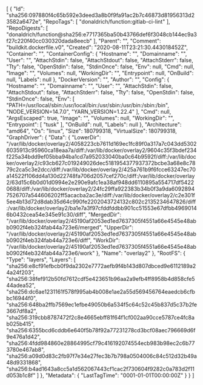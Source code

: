 [
  {
    "Id": "sha256:097880f4c65b592e3deed3a8b0f9fa91ac2b7c46873d81956313d23582a6472e",
    "RepoTags": [
      "donaldrich/function:gitlab-ci-lint"
    ],
    "RepoDigests": [
      "donaldrich/function@sha256:e7717365ba50b43766def6f3048cb144ec9a3f27c220f40cc030320dada8eecb"
    ],
    "Parent": "",
    "Comment": "buildkit.dockerfile.v0",
    "Created": "2020-08-11T23:21:30.443018452Z",
    "Container": "",
    "ContainerConfig": {
      "Hostname": "",
      "Domainname": "",
      "User": "",
      "AttachStdin": false,
      "AttachStdout": false,
      "AttachStderr": false,
      "Tty": false,
      "OpenStdin": false,
      "StdinOnce": false,
      "Env": null,
      "Cmd": null,
      "Image": "",
      "Volumes": null,
      "WorkingDir": "",
      "Entrypoint": null,
      "OnBuild": null,
      "Labels": null
    },
    "DockerVersion": "",
    "Author": "",
    "Config": {
      "Hostname": "",
      "Domainname": "",
      "User": "",
      "AttachStdin": false,
      "AttachStdout": false,
      "AttachStderr": false,
      "Tty": false,
      "OpenStdin": false,
      "StdinOnce": false,
      "Env": [
        "PATH=/usr/local/sbin:/usr/local/bin:/usr/sbin:/usr/bin:/sbin:/bin",
        "NODE_VERSION=14.7.0",
        "YARN_VERSION=1.22.4"
      ],
      "Cmd": null,
      "ArgsEscaped": true,
      "Image": "",
      "Volumes": null,
      "WorkingDir": "",
      "Entrypoint": [
        "tusk"
      ],
      "OnBuild": null,
      "Labels": null
    },
    "Architecture": "amd64",
    "Os": "linux",
    "Size": 180799318,
    "VirtualSize": 180799318,
    "GraphDriver": {
      "Data": {
        "LowerDir": "/var/lib/docker/overlay2/4058223cb7611d169ec1fc89f0a317a7c043dd53026035913c95960ca18eaa7a/diff:/var/lib/docker/overlay2/9604c35f3bdef234f225a34bdd9ef05bba94ba1cd7a952033040ba0c64b9592f/diff:/var/lib/docker/overlay2/c93cb627c019249026dec5181954377937372bcbe3a68e8c7879c2ca5c3e2dcc/diff:/var/lib/docker/overlay2/425a761b9f6fcce63247ec70a14522f106dd4a130d22748fa706d2057cef270c/diff:/var/lib/docker/overlay2/63d15c6b0d01d0994e2e290e9afc1ea38af948dd6110895a554717df54220688/diff:/var/lib/docker/overlay2/24fc29ffa922383b34b0f3a9da60928947526707a544606202ff5acacba2ac3e/diff:/var/lib/docker/overlay2/c2e301f5ee4b13d72d8dab35d64c990fe2202043724132c802c2135234647826/diff:/var/lib/docker/overlay2/ba1e7a3f97cfddfddbb901cc51553e67dfbb49690146b0432cea54e345e91c30/diff",
        "MergedDir": "/var/lib/docker/overlay2/45190af2053ed1ed7637305f4551a66e4545e48abb0902f4eb324fab44a723e6/merged",
        "UpperDir": "/var/lib/docker/overlay2/45190af2053ed1ed7637305f4551a66e4545e48abb0902f4eb324fab44a723e6/diff",
        "WorkDir": "/var/lib/docker/overlay2/45190af2053ed1ed7637305f4551a66e4545e48abb0902f4eb324fab44a723e6/work"
      },
      "Name": "overlay2"
    },
    "RootFS": {
      "Type": "layers",
      "Layers": [
        "sha256:e8cf91efbcb0f9da2302e7772aefb9f4b143d807dbced9e6112189a24a24f203",
        "sha256:38fef912b50fd7612cdf5e423651b96aa2a9efb4ff8958b4d858cfe544adea52",
        "sha256:dc6ae1231161f578f995ab4b008e1ae2a55d569456764eaedcb6cfbbc16944f0",
        "sha256:648ba2ffb7569ec1efbe49050b6a534f5c64c52c45b837d5c37b2fe3667df8a2",
        "sha256:319cbb8787472f2c8e4665ebff81f64f1cf002aa90cce5787ce4fc8ab025b415",
        "sha256:6355bcd6cddb6e640f5b78f92a77231278cd3bcf08aec796669d6f9e476a1d42",
        "sha256:4fdd984860e28864995cf79c416192074554ecb983b98ec2c6b773780e467ab8",
        "sha256:a09d0d83c2fb97f7e34e27fec3b7b798a0504006c84c512d32b49a48d9331868",
        "sha256:b4ad1643a8cc5a1d562067443cf1cac2f730604f9282c0a783d2f11d053b1c8f"
      ]
    },
    "Metadata": {
      "LastTagTime": "0001-01-01T00:00:00Z"
    }
  }
]
